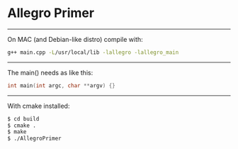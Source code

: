 # Allegro Primer
---
On MAC (and Debian-like distro) compile with:

```bash
g++ main.cpp -L/usr/local/lib -lallegro -lallegro_main
```
---
The main() needs as like this:
```cpp
int main(int argc, char **argv) {}
```
---
With cmake installed:
```bash
$ cd build
$ cmake .
$ make
$ ./AllegroPrimer
```